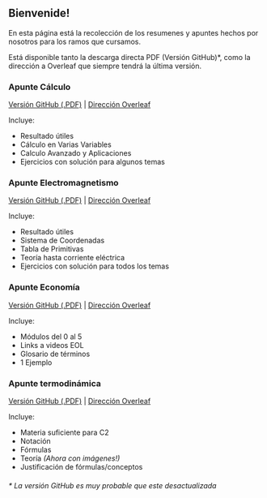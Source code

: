 ## Bienvenide!

En esta página está la recolección de los resumenes y apuntes hechos por nosotros para los ramos que cursamos. 

Está disponible tanto la descarga directa PDF (Versión GitHub)*, como la dirección a Overleaf que siempre tendrá la última versión.


### Apunte Cálculo

[Versión GitHub (.PDF)](https://github.com/SirCrocker/Le-Touffe/releases/download/v5.11.20/Apunte_Calculo.pdf) | 
[Dirección Overleaf](https://es.overleaf.com/read/zgqpccknccbh)

Incluye:
- Resultado útiles 
- Cálculo en Varias Variables
- Calculo Avanzado y Aplicaciones
- Ejercicios con solución para algunos temas

### Apunte Electromagnetismo

[Versión GitHub (.PDF)](https://github.com/SirCrocker/Le-Touffe/releases/download/v5.11.20/Apunte_Electro.21.34.37.pdf) | 
[Dirección Overleaf](https://es.overleaf.com/read/jgrbxgybxdvb)

Incluye:
- Resultado útiles 
- Sistema de Coordenadas
- Tabla de Primitivas
- Teoría hasta corriente eléctrica
- Ejercicios con solución para todos los temas

### Apunte Economía

[Versión GitHub (.PDF)](https://github.com/SirCrocker/Le-Touffe/releases/download/v5.11.20/Apunte_Econo.pdf) | 
[Dirección Overleaf](https://www.overleaf.com/read/bhgfgpwdxwhf)

Incluye:
- Módulos del 0 al 5
- Links a videos EOL
- Glosario de términos
- 1 Ejemplo

### Apunte termodinámica

[Versión GitHub (.PDF)](https://github.com/SirCrocker/Le-Touffe/releases/download/v5.11.20/Termodinamica.pdf) | 
[Dirección Overleaf](https://www.overleaf.com/read/fjkwbxggwtvs)

Incluye:
- Materia suficiente para C2
- Notación
- Fórmulas
- Teoría _(Ahora con imágenes!)_
- Justificación de fórmulas/conceptos

###### * La versión GitHub es _muy_ probable que este desactualizada
